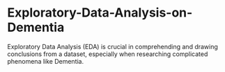 # Exploratory-Data-Analysis-on-Dementia
Exploratory Data Analysis (EDA) is crucial in comprehending and drawing conclusions from a dataset, especially when researching complicated phenomena like Dementia.
